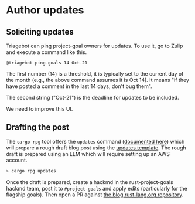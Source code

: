 # Author updates

## Soliciting updates

Triagebot can ping project-goal owners for updates. To use it, go to Zulip and execute a command like this.

```
@triagebot ping-goals 14 Oct-21
```

The first number (14) is a threshold, it is typically set to the current day of the month (e.g., the above command assumes it is Oct 14). It means "if they have posted a comment in the last 14 days, don't bug them". 

The second string ("Oct-21") is the deadline for updates to be included.

We need to improve this UI.

## Drafting the post

The `cargo rpg` tool offers the `updates` command ([documented here](./updates.md)) which will prepare a rough draft blog post using the [updates template][]. The rough draft is prepared using an LLM which will require setting up an AWS account.

```bash
> cargo rpg updates
```

Once the draft is prepared, create a hackmd in the rust-project-goals hackmd team, post it to `#project-goals` and apply edits (particularly for the flagship goals). Then open a PR against [the blog.rust-lang.org repository](https://github.com/rust-lang/blog.rust-lang.org).

[updates template]: https://github.com/rust-lang/rust-project-goals/blob/main/templates/updates.hbs